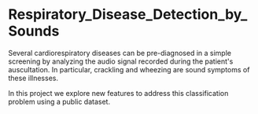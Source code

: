 # Respiratory_Disease_Detection_by_Sounds
Several cardiorespiratory diseases can be pre-diagnosed in a simple screening by analyzing the audio signal recorded during the patient's auscultation. In particular, crackling and wheezing are sound symptoms of these illnesses.

In this project we explore new features to address this classification problem using a public dataset.
